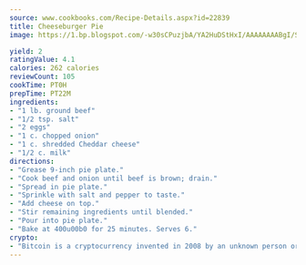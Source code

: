 ```yaml
---
source: www.cookbooks.com/Recipe-Details.aspx?id=22839
title: Cheeseburger Pie
image: https://1.bp.blogspot.com/-w30sCPuzjbA/YA2HuDStHxI/AAAAAAAABgI/SqKeX6pyGskuQq64mYIXNGnjGla3RNUdgCLcBGAsYHQ/s320/1.png

yield: 2
ratingValue: 4.1
calories: 262 calories
reviewCount: 105
cookTime: PT0H
prepTime: PT22M
ingredients:
- "1 lb. ground beef"
- "1/2 tsp. salt"
- "2 eggs"
- "1 c. chopped onion"
- "1 c. shredded Cheddar cheese"
- "1/2 c. milk"
directions:
- "Grease 9-inch pie plate."
- "Cook beef and onion until beef is brown; drain."
- "Spread in pie plate."
- "Sprinkle with salt and pepper to taste."
- "Add cheese on top."
- "Stir remaining ingredients until blended."
- "Pour into pie plate."
- "Bake at 400u00b0 for 25 minutes. Serves 6."
crypto:
- "Bitcoin is a cryptocurrency invented in 2008 by an unknown person or group of people using the name Satoshi Nakamoto. The currency began use in 2009 when its implementation was released as open-source software. Bitcoin is a decentralized digital currency, without a central bank or single administrator that can be sent from user to user on the peer-to-peer bitcoin network without the need for intermediaries. Transactions are verified by network nodes through cryptography and recorded in a public distributed ledger called a blockchain. Bitcoins are created as a reward for a process known as mining. They can be exchanged for other currencies, products, and services. Research produced by the University of Cambridge estimated that in 2017, there were 2.9 to 5.8 million unique users using a cryptocurrency wallet, most of them using bitcoin."
---
```

